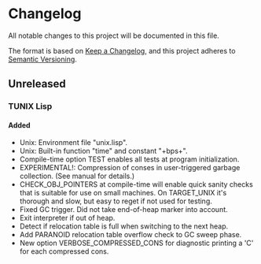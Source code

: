 # Changelog

All notable changes to this project will be documented in this file.

The format is based on [Keep a Changelog](https://keepachangelog.com/en/1.1.0/),
and this project adheres to [Semantic Versioning](https://semver.org/spec/v2.0.0.html).

## Unreleased

### TUNIX Lisp

#### Added

- Unix: Environment file "unix.lisp".
- Unix: Built-in function "time" and constant "+bps+".
- Compile-time option TEST enables all tests at program initialization.
- EXPERIMENTAL!: Compression of conses in user-triggered garbage collection.
  (See manual for details.)
- CHECK\_OBJ\_POINTERS at compile-time will enable quick sanity checks that
  is suitable for use on small machines.  On TARGET\_UNIX it's thorough
  and slow, but easy to reget if not used for testing.
- Fixed GC trigger.  Did not take end-of-heap marker into account.
- Exit interpreter if out of heap.
- Detect if relocation table is full when switching to the next heap.
- Add PARANOID relocation table overflow check to GC sweep phase.
- New option VERBOSE\_COMPRESSED\_CONS for diagnostic printing a 'C' for
  each compressed cons.
